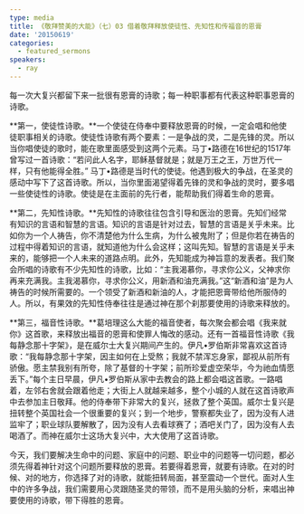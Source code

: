 ```yaml
---
type: media
title: 《敬拜赞美的大能》（七）03 借着敬拜释放使徒性、先知性和传福音的恩膏
date: '20150619'
categories:
  - featured_sermons
speakers:
  - ray
---
```

每一次大复兴都留下来一批很有恩膏的诗歌；每一种职事都有代表这种职事恩膏的诗歌。

**第一，使徒性诗歌。**一个使徒在侍奉中要释放恩膏的时候，一定会唱和他使徒职事相关的诗歌。使徒性诗歌有两个要素：一是争战的灵，二是先锋的灵。所以当你唱使徒的歌时，能在歌里面感受到这两个元素。马丁•路德在16世纪的1517年曾写过一首诗歌：“若问此人名字，耶稣基督就是；就是万王之王，万世万代一样，只有他能得全胜。” 马丁•路德是当时代的使徒。他遇到极大的争战，在圣灵的感动中写下了这首诗歌。所以，当你里面渴望得着先锋的灵和争战的灵时，要多唱一些使徒性的诗歌。使徒是在主面前的先行者，能帮助我们得着生命的恩膏。


**第二，先知性诗歌。**先知性的诗歌往往包含引导和医治的恩膏。先知们经常有知识的言语和智慧的言语。知识的言语是针对过去，智慧的言语是关乎未来。比如你为一个人祷告，你不清楚他为什么生病，为什么被鬼附了；但是你若在祷告的过程中得着知识的言语，就知道他为什么会这样；这叫先知。智慧的言语是关乎未来的，能够把一个人未来的道路点明。此外，先知能成为神旨意的发表者。我们聚会所唱的诗歌有不少先知性的诗歌，比如：“主我渴慕你，寻求你公义，父神求你再来充满我。主我渴慕你，寻求你公义，用新酒和油充满我。”这“新酒和油”是为人祷告的时候所需要的。一个领受了新酒和新油的人，才能把恩膏带给他所服侍的人。所以，有果效的先知性侍奉往往是通过神在那个刹那要使用的诗歌来释放的。


**第三，福音性诗歌。**葛培理这么大能的福音使者，每次聚会都会唱《我来就你》这首歌，来释放出福音的恩膏和使罪人悔改的感动。还有一首福音性诗歌《我每静念那十字架》，是在威尔士大复兴期间产生的。伊凡•罗伯斯非常喜欢这首诗歌：“我每静念那十字架，因主如何在上受熬；我就不禁浑忘身家，鄙视从前所有骄傲。愿主禁我别有所夸，除了基督的十字架；前所珍爱虚空荣华，今为祂血情愿丢下。”每个主日早晨，伊凡•罗伯斯从家中去教会的路上都会唱这首歌。一路唱着，左邻右舍就会跟着他走；大街上人就越来越多，整个小城的人就在这首诗歌声中去参加主日敬拜。他的侍奉带下非常大的复兴，拯救了整个英国。威尔士复兴是扭转整个英国社会一个很重要的复兴；到一个地步，警察都失业了，因为没有人进监牢了；职业球队要解散了，因为没有人去看球赛了；酒吧关门了，因为没有人去喝酒了。而神在威尔士这场大复兴中，大大使用了这首诗歌。


今天，我们要解决生命中的问题、家庭中的问题、职业中的问题等一切问题，都必须先得着神针对这个问题所要释放的恩膏。若要得着恩膏，就要有诗歌。在对的时候、对的地方，你选择了对的诗歌，就能扭转局面，甚至震动一个世代。面对人生中的许多争战，我们需要用心灵跟随圣灵的带领，而不是用头脑的分析，来唱出神要使用的诗歌，带下得胜的恩膏。
